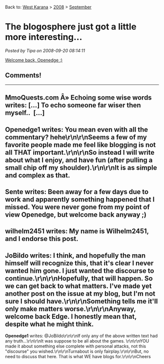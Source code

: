 Back to: [West Karana](/posts/westkarana.md) > [2008](/posts/2008/westkarana.md) > [September](./westkarana.md)
# The blogosphere just got a little more interesting...

*Posted by Tipa on 2008-09-20 08:14:11*

[Welcome back, Openedge :)](http://simple-n-complex.blogspot.com/2008/09/you-are-really-not-that-important.html)

## Comments!
---
**MmoQuests.com Â» Echoing some wise words** writes: [...] To echo someone far wiser then myself..  [...]
---
**Openedge1** writes: You mean even with all the commentary? hehe\r\n\r\nSeems a few of my favorite people made me feel like blogging is not all THAT important.\r\n\r\nSo instead I will write about what I enjoy, and have fun (after pulling a small chip off my shoulder).\r\n\r\nIt is as simple and complex as that.
---
**Sente** writes: Been away for a few days due to work and apparently something happened that I missed. You were never gone from my point of view Openedge, but welcome back anyway ;)
---
**wilhelm2451** writes: My name is Wilhelm2451, and I endorse this post.
---
**JoBildo** writes: I think, and hopefully the man himself will recognize this, that it's clear I never wanted him gone.  I just wanted the discourse to continue.\r\n\r\nHopefully, that will happen.  So we can get back to what matters.  I've made yet another post on the issue at my blog, but I'm not sure I should have.\r\n\r\nSomething tells me it'll only make matters worse.\r\n\r\nAnyway, welcome back Edge.  I honestly mean that, despite what he might think.
---
**Openedge1** writes: @JoBildo\r\n\r\nIf only any of the above written text had any truth...\r\n\r\nIt was suppose to be all about the games. \r\n\r\nYOU made it about something else complete with personal attacks, not this "discourse" you wished.\r\n\r\nTurnabout is only fairplay.\r\n\r\nBut, no need to discuss that here. That is what WE have blogs for.\r\n\r\nCheers
